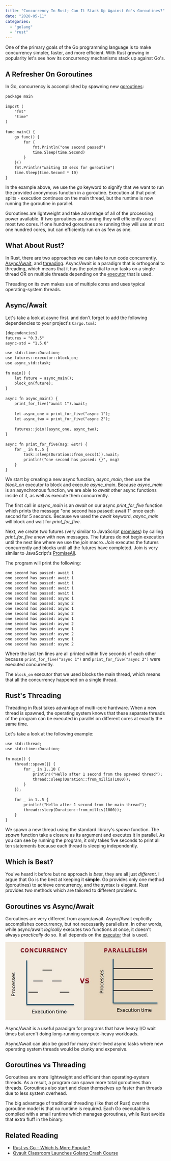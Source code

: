 ```yaml
---
title: "Concurrency In Rust; Can It Stack Up Against Go's Goroutines?"
date: "2020-05-11"
categories: 
  - "golang"
  - "rust"
---
```


One of the primary goals of the Go programming language is to make concurrency simpler, faster, and more efficient. With Rust growing in popularity let's see how its concurrency mechanisms stack up against Go's.

## A Refresher On Goroutines

In Go, concurrency is accomplished by spawning new [goroutines](https://tour.golang.org/concurrency/1):

```
package main

import (
	"fmt"
	"time"
)

func main() {
	go func() {
		for {
			fmt.Println("one second passed")
			time.Sleep(time.Second)
		}
	}()
	fmt.Println("waiting 10 secs for goroutine")
	time.Sleep(time.Second * 10)
}
```

In the example above, we use the _go_ keyword to signify that we want to run the provided anonymous function in a goroutine. Execution at that point splits - execution continues on the main thread, but the runtime is now running the goroutine in parallel.

Goroutines are lightweight and take advantage of all of the processing power available. If two goroutines are running they will efficiently use at most two cores. If one hundred goroutines are running they will use at most one hundred cores, but can efficiently run on as few as one.

## What About Rust?

In Rust, there are two approaches we can take to run code concurrently. [Async/Await](https://rust-lang.github.io/async-book/01_getting_started/04_async_await_primer.html), and [threading](https://doc.rust-lang.org/book/ch16-01-threads.html). Async/Await is a paradigm that is orthogonal to threading, which means that it has the potential to run tasks on a single thread OR on multiple threads depending on the [executor](https://docs.rs/futures/0.2.1/futures/executor/index.html) that is used.

Threading on its own makes use of multiple cores and uses typical operating-system threads.

## Async/Await

Let's take a look at async first. and don't forget to add the following dependencies to your project's `Cargo.toml`:

```
[dependencies]
futures = "0.3.5"
async-std = "1.5.0"
```

```
use std::time::Duration;
use futures::executor::block_on;
use async_std::task;

fn main() {
    let future = async_main();
    block_on(future);
}

async fn async_main() {
    print_for_five("await 1").await;

    let async_one = print_for_five("async 1");
    let async_two = print_for_five("async 2");

    futures::join!(async_one, async_two);
}

async fn print_for_five(msg: &str) {
    for _ in 0..5 {
        task::sleep(Duration::from_secs(1)).await;
        println!("one second has passed: {}", msg)
    }
}
```

We start by creating a new async function, _async\_main_, then use the _block\_on_ executor to block and execute _async\_main_. Because _async\_main_ is an asynchronous function, we are able to _await_ other async functions inside of it, as well as execute them concurrently.

The first call in _async\_main_ is an _await_ on our async _print\_for\_five_ function which prints the message "one second has passed: await 1" once each second for 5 seconds. Because we used the _await_ keyword, _async\_main_ will block and wait for _print\_for\_five_.

Next, we create two futures (very similar to JavaScript [promises](https://developer.mozilla.org/en-US/docs/Web/JavaScript/Reference/Global_Objects/Promise)) by calling _print\_for\_five_ anew with new messages. The futures do not begin execution until the next line where we use the _join_ macro. _Join_ executes the futures concurrently and blocks until all the futures have completed. Join is very similar to JavaScript's [PromiseAll](https://developer.mozilla.org/en-US/docs/Web/JavaScript/Reference/Global_Objects/Promise/all).

The program will print the following:

```
one second has passed: await 1
one second has passed: await 1
one second has passed: await 1
one second has passed: await 1
one second has passed: await 1
one second has passed: async 1
one second has passed: async 2
one second has passed: async 1
one second has passed: async 2
one second has passed: async 1
one second has passed: async 2
one second has passed: async 1
one second has passed: async 2
one second has passed: async 1
one second has passed: async 2
```

Where the last ten lines are all printed within five seconds of each other because `print_for_five("async 1")` and `print_for_five("async 2")` were executed concurrently.

The `block_on` executor that we used blocks the main thread, which means that all the concurrency happened on a single thread.

## Rust's Threading

Threading in Rust takes advantage of multi-core hardware. When a new thread is spawned, the operating system knows that these separate threads of the program can be executed in parallel on different cores at exactly the same time.

Let's take a look at the following example:

```
use std::thread;
use std::time::Duration;

fn main() {
    thread::spawn(|| {
        for _ in 1..10 {
            println!("Hello after 1 second from the spawned thread");
            thread::sleep(Duration::from_millis(1000));
        }
    });

    for _ in 1..5 {
        println!("Hello after 1 second from the main thread");
        thread::sleep(Duration::from_millis(1000));
    }
}
```

We spawn a new thread using the standard library's _spawn_ function. The _spawn_ function take a closure as its argument and executes it in parallel. As you can see by running the program, it only takes five seconds to print all ten statements because each thread is sleeping independently.

## Which is Best?

You've heard it before but no approach is _best_, they are all just _different_. I argue that Go is the best at keeping it **simple**. Go provides only one method (goroutines) to achieve concurrency, and the syntax is elegant. Rust provides two methods which are tailored to different problems.

## Goroutines vs Async/Await

Goroutines are very different from async/await. Async/Await explicitly accomplishes concurrency, but not necessarily parallelism. In other words, while async/await _logically_ executes two functions at once, it doesn't always _practically_ do so. It all depends on the [executor](https://docs.rs/futures/0.2.1/futures/executor/index.html) that is used.

![](images/Untitled.jpg)

Async/Await is a useful paradigm for programs that have heavy I/O wait times but aren't doing long-running compute-heavy workloads.

Async/Await can also be good for many short-lived async tasks where new operating system threads would be clunky and expensive.

## Goroutines vs Threading

Goroutines are more lightweight and efficient than operating-system threads. As a result, a program can spawn more total goroutines than threads. Goroutines also start and clean themselves up faster than threads due to less system overhead.

The big advantage of traditional threading (like that of Rust) over the goroutine model is that no runtime is required. Each Go executable is compiled with a small runtime which manages goroutines, while Rust avoids that extra fluff in the binary.

## Related Reading

- [Rust vs Go – Which Is More Popular?](https://qvault.io/2020/05/06/rust-vs-go-which-is-more-popular/)
- [Qvault Classroom Launches Golang Crash Course](https://qvault.io/2020/07/02/qvault-classroom-launches-golang-crash-course/)
